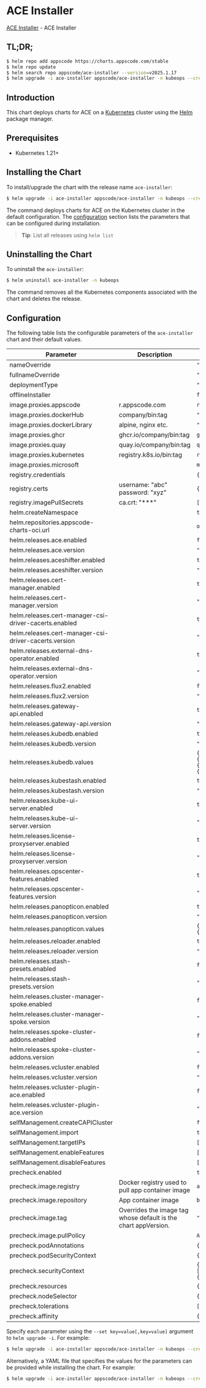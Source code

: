 # ACE Installer

[ACE Installer](https://github.com/appscode-cloud/installer) - ACE Installer

## TL;DR;

```bash
$ helm repo add appscode https://charts.appscode.com/stable
$ helm repo update
$ helm search repo appscode/ace-installer --version=v2025.1.17
$ helm upgrade -i ace-installer appscode/ace-installer -n kubeops --create-namespace --version=v2025.1.17
```

## Introduction

This chart deploys charts for ACE on a [Kubernetes](http://kubernetes.io) cluster using the [Helm](https://helm.sh) package manager.

## Prerequisites

- Kubernetes 1.21+

## Installing the Chart

To install/upgrade the chart with the release name `ace-installer`:

```bash
$ helm upgrade -i ace-installer appscode/ace-installer -n kubeops --create-namespace --version=v2025.1.17
```

The command deploys charts for ACE on the Kubernetes cluster in the default configuration. The [configuration](#configuration) section lists the parameters that can be configured during installation.

> **Tip**: List all releases using `helm list`

## Uninstalling the Chart

To uninstall the `ace-installer`:

```bash
$ helm uninstall ace-installer -n kubeops
```

The command removes all the Kubernetes components associated with the chart and deletes the release.

## Configuration

The following table lists the configurable parameters of the `ace-installer` chart and their default values.

|                       Parameter                       |                          Description                           |                                                                                                                                                                           Default                                                                                                                                                                            |
|-------------------------------------------------------|----------------------------------------------------------------|--------------------------------------------------------------------------------------------------------------------------------------------------------------------------------------------------------------------------------------------------------------------------------------------------------------------------------------------------------------|
| nameOverride                                          |                                                                | <code>""</code>                                                                                                                                                                                                                                                                                                                                              |
| fullnameOverride                                      |                                                                | <code>""</code>                                                                                                                                                                                                                                                                                                                                              |
| deploymentType                                        |                                                                | <code>""</code>                                                                                                                                                                                                                                                                                                                                              |
| offlineInstaller                                      |                                                                | <code>false</code>                                                                                                                                                                                                                                                                                                                                           |
| image.proxies.appscode                                | r.appscode.com                                                 | <code>r.appscode.com</code>                                                                                                                                                                                                                                                                                                                                  |
| image.proxies.dockerHub                               | company/bin:tag                                                | <code>""</code>                                                                                                                                                                                                                                                                                                                                              |
| image.proxies.dockerLibrary                           | alpine, nginx etc.                                             | <code>""</code>                                                                                                                                                                                                                                                                                                                                              |
| image.proxies.ghcr                                    | ghcr.io/company/bin:tag                                        | <code>ghcr.io</code>                                                                                                                                                                                                                                                                                                                                         |
| image.proxies.quay                                    | quay.io/company/bin:tag                                        | <code>quay.io</code>                                                                                                                                                                                                                                                                                                                                         |
| image.proxies.kubernetes                              | registry.k8s.io/bin:tag                                        | <code>registry.k8s.io</code>                                                                                                                                                                                                                                                                                                                                 |
| image.proxies.microsoft                               |                                                                | <code>mcr.microsoft.com</code>                                                                                                                                                                                                                                                                                                                               |
| registry.credentials                                  |                                                                | <code>{}</code>                                                                                                                                                                                                                                                                                                                                              |
| registry.certs                                        | username: "abc" password: "xyz"                                | <code>{}</code>                                                                                                                                                                                                                                                                                                                                              |
| registry.imagePullSecrets                             | ca.crt: "***"                                                  | <code>[]</code>                                                                                                                                                                                                                                                                                                                                              |
| helm.createNamespace                                  |                                                                | <code>true</code>                                                                                                                                                                                                                                                                                                                                            |
| helm.repositories.appscode-charts-oci.url             |                                                                | <code>oci://ghcr.io/appscode-charts</code>                                                                                                                                                                                                                                                                                                                   |
| helm.releases.ace.enabled                             |                                                                | <code>false</code>                                                                                                                                                                                                                                                                                                                                           |
| helm.releases.ace.version                             |                                                                | <code>"v2025.1.17"</code>                                                                                                                                                                                                                                                                                                                                    |
| helm.releases.aceshifter.enabled                      |                                                                | <code>true</code>                                                                                                                                                                                                                                                                                                                                            |
| helm.releases.aceshifter.version                      |                                                                | <code>"v2025.1.17"</code>                                                                                                                                                                                                                                                                                                                                    |
| helm.releases.cert-manager.enabled                    |                                                                | <code>true</code>                                                                                                                                                                                                                                                                                                                                            |
| helm.releases.cert-manager.version                    |                                                                | <code>"v1.15.4"</code>                                                                                                                                                                                                                                                                                                                                       |
| helm.releases.cert-manager-csi-driver-cacerts.enabled |                                                                | <code>true</code>                                                                                                                                                                                                                                                                                                                                            |
| helm.releases.cert-manager-csi-driver-cacerts.version |                                                                | <code>"v2024.10.17"</code>                                                                                                                                                                                                                                                                                                                                   |
| helm.releases.external-dns-operator.enabled           |                                                                | <code>true</code>                                                                                                                                                                                                                                                                                                                                            |
| helm.releases.external-dns-operator.version           |                                                                | <code>"v2024.4.19"</code>                                                                                                                                                                                                                                                                                                                                    |
| helm.releases.flux2.enabled                           |                                                                | <code>false</code>                                                                                                                                                                                                                                                                                                                                           |
| helm.releases.flux2.version                           |                                                                | <code>"2.13.0"</code>                                                                                                                                                                                                                                                                                                                                        |
| helm.releases.gateway-api.enabled                     |                                                                | <code>true</code>                                                                                                                                                                                                                                                                                                                                            |
| helm.releases.gateway-api.version                     |                                                                | <code>"v1.1.0"</code>                                                                                                                                                                                                                                                                                                                                        |
| helm.releases.kubedb.enabled                          |                                                                | <code>true</code>                                                                                                                                                                                                                                                                                                                                            |
| helm.releases.kubedb.version                          |                                                                | <code>"v2025.1.9"</code>                                                                                                                                                                                                                                                                                                                                     |
| helm.releases.kubedb.values                           |                                                                | <code>{"kubedb-autoscaler":{"enabled":true},"kubedb-catalog":{"enabled":true},"kubedb-dashboard":{"enabled":false},"kubedb-kubestash-catalog":{"enabled":true},"kubedb-metrics":{"enabled":false},"kubedb-ops-manager":{"enabled":true},"kubedb-provisioner":{"enabled":true},"kubedb-schema-manager":{"enabled":false},"sidekick":{"enabled":false}}</code> |
| helm.releases.kubestash.enabled                       |                                                                | <code>true</code>                                                                                                                                                                                                                                                                                                                                            |
| helm.releases.kubestash.version                       |                                                                | <code>"v2025.1.9"</code>                                                                                                                                                                                                                                                                                                                                     |
| helm.releases.kube-ui-server.enabled                  |                                                                | <code>true</code>                                                                                                                                                                                                                                                                                                                                            |
| helm.releases.kube-ui-server.version                  |                                                                | <code>"v2025.1.17"</code>                                                                                                                                                                                                                                                                                                                                    |
| helm.releases.license-proxyserver.enabled             |                                                                | <code>true</code>                                                                                                                                                                                                                                                                                                                                            |
| helm.releases.license-proxyserver.version             |                                                                | <code>"v2025.1.17"</code>                                                                                                                                                                                                                                                                                                                                    |
| helm.releases.opscenter-features.enabled              |                                                                | <code>true</code>                                                                                                                                                                                                                                                                                                                                            |
| helm.releases.opscenter-features.version              |                                                                | <code>"v2025.1.17"</code>                                                                                                                                                                                                                                                                                                                                    |
| helm.releases.panopticon.enabled                      |                                                                | <code>true</code>                                                                                                                                                                                                                                                                                                                                            |
| helm.releases.panopticon.version                      |                                                                | <code>"v2024.11.8"</code>                                                                                                                                                                                                                                                                                                                                    |
| helm.releases.panopticon.values                       |                                                                | <code>{"monitoring":{"agent":"prometheus.io/operator","enabled":true,"serviceMonitor":{"labels":{"release":"kube-prometheus-stack"}}}}</code>                                                                                                                                                                                                                |
| helm.releases.reloader.enabled                        |                                                                | <code>true</code>                                                                                                                                                                                                                                                                                                                                            |
| helm.releases.reloader.version                        |                                                                | <code>"1.0.79"</code>                                                                                                                                                                                                                                                                                                                                        |
| helm.releases.stash-presets.enabled                   |                                                                | <code>false</code>                                                                                                                                                                                                                                                                                                                                           |
| helm.releases.stash-presets.version                   |                                                                | <code>"v2025.1.17"</code>                                                                                                                                                                                                                                                                                                                                    |
| helm.releases.cluster-manager-spoke.enabled           |                                                                | <code>false</code>                                                                                                                                                                                                                                                                                                                                           |
| helm.releases.cluster-manager-spoke.version           |                                                                | <code>"v2024.12.26"</code>                                                                                                                                                                                                                                                                                                                                   |
| helm.releases.spoke-cluster-addons.enabled            |                                                                | <code>false</code>                                                                                                                                                                                                                                                                                                                                           |
| helm.releases.spoke-cluster-addons.version            |                                                                | <code>"v2024.7.10"</code>                                                                                                                                                                                                                                                                                                                                    |
| helm.releases.vcluster.enabled                        |                                                                | <code>false</code>                                                                                                                                                                                                                                                                                                                                           |
| helm.releases.vcluster.version                        |                                                                | <code>"0.22.0"</code>                                                                                                                                                                                                                                                                                                                                        |
| helm.releases.vcluster-plugin-ace.enabled             |                                                                | <code>false</code>                                                                                                                                                                                                                                                                                                                                           |
| helm.releases.vcluster-plugin-ace.version             |                                                                | <code>"v0.0.3"</code>                                                                                                                                                                                                                                                                                                                                        |
| selfManagement.createCAPICluster                      |                                                                | <code>false</code>                                                                                                                                                                                                                                                                                                                                           |
| selfManagement.import                                 |                                                                | <code>true</code>                                                                                                                                                                                                                                                                                                                                            |
| selfManagement.targetIPs                              |                                                                | <code>[]</code>                                                                                                                                                                                                                                                                                                                                              |
| selfManagement.enableFeatures                         |                                                                | <code>[]</code>                                                                                                                                                                                                                                                                                                                                              |
| selfManagement.disableFeatures                        |                                                                | <code>[]</code>                                                                                                                                                                                                                                                                                                                                              |
| precheck.enabled                                      |                                                                | <code>true</code>                                                                                                                                                                                                                                                                                                                                            |
| precheck.image.registry                               | Docker registry used to pull app container image               | <code>appscode</code>                                                                                                                                                                                                                                                                                                                                        |
| precheck.image.repository                             | App container image                                            | <code>b3</code>                                                                                                                                                                                                                                                                                                                                              |
| precheck.image.tag                                    | Overrides the image tag whose default is the chart appVersion. | <code>""</code>                                                                                                                                                                                                                                                                                                                                              |
| precheck.image.pullPolicy                             |                                                                | <code>Always</code>                                                                                                                                                                                                                                                                                                                                          |
| precheck.podAnnotations                               |                                                                | <code>{}</code>                                                                                                                                                                                                                                                                                                                                              |
| precheck.podSecurityContext                           |                                                                | <code>{}</code>                                                                                                                                                                                                                                                                                                                                              |
| precheck.securityContext                              |                                                                | <code>{"allowPrivilegeEscalation":false,"capabilities":{"drop":["ALL"]},"readOnlyRootFilesystem":true,"runAsNonRoot":true,"runAsUser":65534,"seccompProfile":{"type":"RuntimeDefault"}}</code>                                                                                                                                                               |
| precheck.resources                                    |                                                                | <code>{}</code>                                                                                                                                                                                                                                                                                                                                              |
| precheck.nodeSelector                                 |                                                                | <code>{}</code>                                                                                                                                                                                                                                                                                                                                              |
| precheck.tolerations                                  |                                                                | <code>[]</code>                                                                                                                                                                                                                                                                                                                                              |
| precheck.affinity                                     |                                                                | <code>{}</code>                                                                                                                                                                                                                                                                                                                                              |


Specify each parameter using the `--set key=value[,key=value]` argument to `helm upgrade -i`. For example:

```bash
$ helm upgrade -i ace-installer appscode/ace-installer -n kubeops --create-namespace --version=v2025.1.17 --set image.proxies.appscode=r.appscode.com
```

Alternatively, a YAML file that specifies the values for the parameters can be provided while
installing the chart. For example:

```bash
$ helm upgrade -i ace-installer appscode/ace-installer -n kubeops --create-namespace --version=v2025.1.17 --values values.yaml
```
